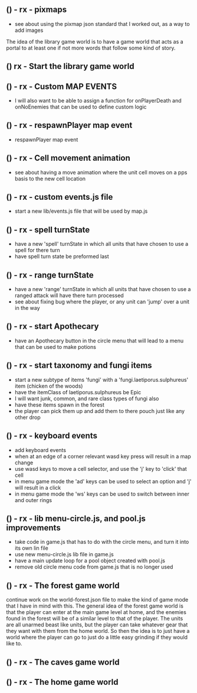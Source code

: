 
<!--****** **********
    PIXMAPS Graphics game world
********** *******-->

## () - rx - pixmaps
* see about using the pixmap json standard that I worked out, as a way to add images

<!--****** **********
    The Library game world
********** *******-->

The idea of the library game world is to have a game world that acts as a portal to at least one if not more words that follow some kind of story.

## () rx - Start the library game world


<!--****** **********
    MISC IMPROVEMENTS
********** *******-->

## () - rx - Custom MAP EVENTS
* I will also want to be able to assign a function for onPlayerDeath and onNoEnemies that can be used to define custom logic

## () - rx - respawnPlayer map event
* respawnPlayer map event

## () - rx - Cell movement animation
* see about having a move animation where the unit cell moves on a pps basis to the new cell location

## () - rx - custom events.js file
* start a new lib/events.js file that will be used by map.js

## () - rx - spell turnState
* have a new 'spell' turnState in which all units that have chosen to use a spell for there turn
* have spell turn state be preformed last

## () - rx - range turnState
* have a new 'range' turnState in which all units that have chosen to use a ranged attack will have there turn processed
* see about fixing bug where the player, or any unit can 'jump' over a unit in the way

<!--****** **********
    Taxonomy and Apothecary ( making potions )
    https://en.wikipedia.org/wiki/Taxonomy_%28biology%29
    https://en.wikipedia.org/wiki/Fungus
    https://en.wikipedia.org/wiki/Laetiporus_sulphureus
    https://en.wikipedia.org/wiki/Apothecary
********** *******-->

## () - rx - start Apothecary
* have an Apothecary button in the circle menu that will lead to a menu that can be used to make potions

## () - rx - start taxonomy and fungi items
* start a new subtype of items 'fungi' with a 'fungi.laetiporus.sulphureus' item (chicken of the woods)
* have the itemClass of laetiporus.sulphureus be Epic
* I will want junk, common, and rare class types of fungi also
* have these items spawn in the forest
* the player can pick them up and add them to there pouch just like any other drop

<!--****** **********
    MENU UI IMPROVEMENTS
********** *******-->

## () - rx - keyboard events
* add keyboard events
* when at an edge of a corner relevant wasd key press will result in a map change
* use wasd keys to move a cell selector, and use the 'j' key to 'click' that cell
* in menu game mode the 'ad' keys can be used to select an option and 'j' will result in a click
* in menu game mode the 'ws' keys can be used to switch between inner and outer rings

## () - rx - lib menu-circle.js, and pool.js improvements
* take code in game.js that has to do with the circle menu, and turn it into its own lin file
* use new menu-circle.js lib file in game.js
* have a main update loop for a pool object created with pool.js
* remove old circle menu code from game.js that is no longer used

<!--****** **********
    GAME WORLDS - world json files that make use of built in features the present different kinds of games
********** *******-->

## () - rx - The forest game world
  continue work on the world-forest.json file to make the kind of game mode that I have in mind with this. The general idea of the forest game world is that the player can enter at the main game level at home, and the enemies found in the forest will be of a similar level to that of the player. The units are all unarmed beast like units, but the player can take whatever gear that they want with them from the home world. So then the idea is to just have a world where the player can go to just do a little easy grinding if they would like to.

## () - rx - The caves game world

## () - rx - The home game world

<!--****** **********
    JSON - pixmap json files 
********** *******-->